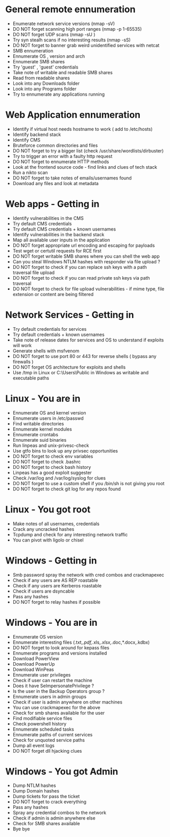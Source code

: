 # General remote ennumeration 
- Enumerate network service versions (nmap -sV)
- DO NOT forget scanning high port ranges (nmap -p 1-65535)
- DO NOT forget UDP scans (nmap -sU )
- Try syn stealh scans if no interesting results (nmap -sS)
- DO NOT forget to banner grab weird unidentified services with netcat 
- SMB ennumeration
- Ennumerate OS , version and arch
- Ennumerate SMB shares
- Try 'guest' , 'guest' credentials 
- Take note of writable and readable SMB shares
- Read from readable shares 
- Look into any Downloads folder 
- Look into any Programs folder 
- Try to ennumerate any applications running 

# Web Application ennumeration
- Identify if virtual host needs hostname to work ( add to /etc/hosts)
- Identify backend stack
- Identify CMS 
- Bruteforce common directories and files
- DO NOT forget to try a bigger list (check /usr/share/wordlists/dirbuster)
- Try to trigger an error with a faulty http request
- DO NOT forget to ennumerate HTTP methods 
- Look at the frontend source code - find links and clues of tech stack
- Run a nikto scan 
- DO NOT forget to take notes of emails/usernames found 
- Download any files and look at metadata 


# Web apps - Getting in 
- Identify vulnerabilities in the CMS 
- Try default CMS credentials 
- Try default CMS credentials + known usernames 
- Identify vulnerabilities in the backend stack 
- Map all available user inputs in the application 
- DO NOT forget appropriate url encoding and escaping for payloads 
- Test wget or certutil requests for RCE first
- DO NOT forget writable SMB shares where you can shell the web app 
- Can you steal Windows NTLM hashes with responder via file upload ? 
- DO NOT forget to check if you can replace ssh keys with a path traversal file upload 
- DO NOT forget to check if you can read private ssh keys via path traversal 
- DO NOT forget to check for file upload vulnerabilities - if mime type, file extension or content are being filtered


# Network Services - Getting in 
- Try default credentials for services 
- Try default credentials + known usernames 
- Take note of release dates for services and OS to understand if exploits will work 
- Generate shells with msfvenom 
- DO NOT forget to use port 80 or 443 for reverse shells ( bypass any firewalls )
- DO NOT forget OS architecture for exploits and shells 
- Use /tmp in Linux or C:\Users\Public in Windows as writable and executable paths 

# Linux - You are in 
- Ennumerate OS and kernel version 
- Ennumerate users in /etc/passwd
- Find writable directories 
- Ennumerate kernel modules
- Ennumerate crontabs 
- Ennumerate suid binaries 
- Run linpeas and unix-privesc-check 
- Use gtfo bins to look up any privsec opportunities 
- DO NOT forget to check env variables 
- DO NOT forget to check .bashrc
- DO NOT forget to check bash history 
- Linpeas has a good exploit suggester 
- Check /var/log and /var/log/syslog for clues 
- DO NOT forget to use a custom shell if you /bin/sh is not giving you root
- DO NOT forget to check git log for any repos found 

# Linux - You got root 
- Make notes of all usernames, credentials 
- Crack any uncracked hashes 
- Tcpdump and check for any interesting network traffic 
- You can pivot with ligolo or chisel 


# Windows - Getting in 
- Smb password spray the network with cred combos and crackmapexec 
- Check if any users are AS REP roastable 
- Check if any users are Kerberos roastable 
- Check if users are dsyncable 
- Pass any hashes 
- DO NOT forget to relay hashes if possible


# Windows - You are in
- Ennumerate OS version
- Ennumerate interesting files (.txt,*.pdf,*.xls,*.xlsx,*.doc,*.docx,.kdbx) 
- DO NOT forget to look around for kepass files 
- Ennumerate programs and versions installed 
- Download PowerView 
- Download PowerUp
- Download WinPeas
- Ennumerate user privileges 
- Check if user can restart the machine 
- Does it have SeImpersonatePrivilege ?
- Is the user in the Backup Operators group ?
- Ennumerate users in admin groups 
- Check if user is admin anywhere on other machines
- You can use crackmapexec for the above
- Check for smb shares available for the user 
- Find modifiable service files 
- Check powershell history
- Ennumerate scheduled tasks
- Ennumerate paths of current services
- Check for unquoted service paths
- Dump all event logs 
- DO NOT forget dll hjacking clues 

# Windows - You got Admin 
- Dump NTLM hashes 
- Dump Domain hashes 
- Dump tickets for pass the ticket 
- DO NOT forget to crack everything  
- Pass any hashes 
- Spray any credential combos to the network 
- Check if admin is admin anywhere else  
- Check for SMB shares available
- Bye bye
